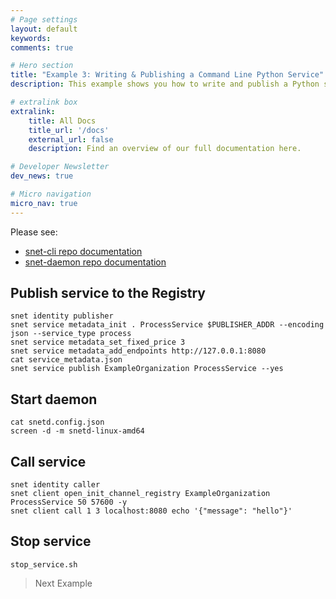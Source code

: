 ```yaml
---
# Page settings
layout: default
keywords:
comments: true

# Hero section
title: "Example 3: Writing & Publishing a Command Line Python Service"
description: This example shows you how to write and publish a Python service with the command line

# extralink box
extralink:
    title: All Docs
    title_url: '/docs'
    external_url: false
    description: Find an overview of our full documentation here.

# Developer Newsletter
dev_news: true

# Micro navigation
micro_nav: true
---
```


Please see:
* [snet-cli repo documentation](https://github.com/singnet/snet-cli)
* [snet-daemon repo documentation](https://github.com/singnet/snet-daemon/)


## Publish service to the Registry
```
snet identity publisher
snet service metadata_init . ProcessService $PUBLISHER_ADDR --encoding json --service_type process
snet service metadata_set_fixed_price 3
snet service metadata_add_endpoints http://127.0.0.1:8080
cat service_metadata.json
snet service publish ExampleOrganization ProcessService --yes
```

## Start daemon
```
cat snetd.config.json
screen -d -m snetd-linux-amd64
```

## Call service
```
snet identity caller
snet client open_init_channel_registry ExampleOrganization ProcessService 50 57600 -y
snet client call 1 3 localhost:8080 echo '{"message": "hello"}'
```

## Stop service
```
stop_service.sh
```

> Next Example

